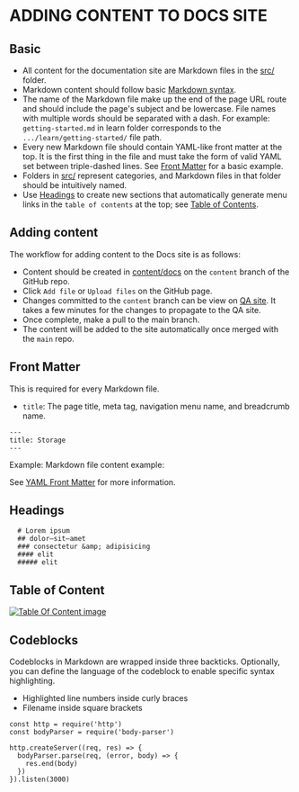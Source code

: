 # ADDING CONTENT TO DOCS SITE

## Basic

- All content for the documentation site are Markdown files in the [src/](src/) folder.
- Markdown content should follow basic [Markdown syntax](https://www.markdownguide.org/basic-syntax/).
- The name of the Markdown file make up the end of the page URL route and should include the page's subject and be lowercase. File names with multiple words should be separated with a dash. For example: `getting-started.md` in learn folder corresponds to the `.../learn/getting-started/` file path.
- Every new Markdown file should contain YAML-like front matter at the top. It is the first thing in the file and must take the form of valid YAML set between triple-dashed lines. See [Front Matter](#front-matter) for a basic example.
- Folders in [src/](src/) represent categories, and Markdown files in that folder should be intuitively named.
- Use [Headings](#Headings) to create new sections that automatically generate menu links in the `table of contents` at the top; see [Table of Contents](#table-of-content).

## Adding content

The workflow for adding content to the Docs site is as follows:

- Content should be created in [content/docs](https://github.com/MystenLabs/fastx_dev_portal/tree/content/content/docs) on the `content` branch of the GitHub repo.
- Click `Add file` or `Upload files` on the GitHub page.
- Changes committed to the `content` branch can be view on [QA site](https://devportal-qa.web.app/). It takes a few minutes for the changes to propagate to the QA site.
- Once complete, make a pull to the main branch.
- The content will be added to the site automatically once merged with the `main` repo.

## Front Matter

This is required for every Markdown file.

- `title`: The page title, meta tag, navigation menu name, and breadcrumb name.

```
---
title: Storage
---
```

Example:
Markdown file content example:

See [YAML Front Matter](https://www.markdownguide.org/yaml-front-matter/) for more information.

## Headings

```
  # Lorem ipsum
  ## dolor—sit—amet
  ### consectetur &amp; adipisicing
  #### elit
  ##### elit
```

## Table of Content

[![Table Of Content image](/static/MD-assets/tableOfcontent.jpg 'Table Of Content image')](/MD-assets/tableOfcontent.jpg)

## Codeblocks

Codeblocks in Markdown are wrapped inside three backticks. Optionally, you can define the language of the codeblock to enable specific syntax highlighting.

- Highlighted line numbers inside curly braces
- Filename inside square brackets

```js{1,3-5}[server.js]
const http = require('http')
const bodyParser = require('body-parser')

http.createServer((req, res) => {
  bodyParser.parse(req, (error, body) => {
    res.end(body)
  })
}).listen(3000)
```
